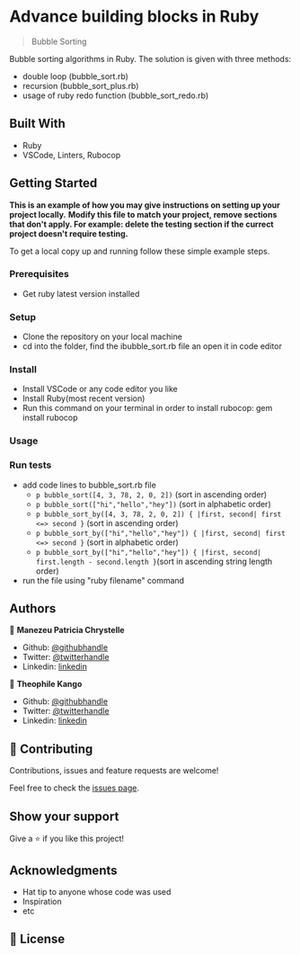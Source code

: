# Advance building blocks in Ruby

> Bubble Sorting

Bubble sorting algorithms in Ruby. The solution is given with three methods:
- double loop (bubble_sort.rb)
- recursion (bubble_sort_plus.rb)
- usage of ruby redo function (bubble_sort_redo.rb)

## Built With

- Ruby
- VSCode, Linters, Rubocop


## Getting Started

**This is an example of how you may give instructions on setting up your project locally.**
**Modify this file to match your project, remove sections that don't apply. For example: delete the testing section if the currect project doesn't require testing.**


To get a local copy up and running follow these simple example steps.

### Prerequisites

- Get ruby latest version installed

### Setup

- Clone the repository on your local machine
- cd into the folder, find the ibubble_sort.rb file an open it in code editor

### Install

- Install VSCode or any code editor you like
- Install Ruby(most recent version)
- Run this command on your terminal in order to install rubocop: gem install rubocop 

### Usage

### Run tests

- add code lines to bubble_sort.rb file
   * `p bubble_sort([4, 3, 78, 2, 0, 2])` (sort in ascending order)
   * `p bubble_sort(["hi","hello","hey"])` (sort in alphabetic order)
   * `p bubble_sort_by([4, 3, 78, 2, 0, 2]) { |first, second| first <=> second }` (sort in ascending order)
   * `p bubble_sort_by(["hi","hello","hey"]) { |first, second| first <=> second }` (sort in alphabetic order)
   * `p bubble_sort_by(["hi","hello","hey"]) { |first, second| first.length - second.length }`(sort in ascending string length order)
- run the file using "ruby filename" command


## Authors

👤 **Manezeu Patricia Chrystelle**

- Github: [@githubhandle](https://github.com/patriciachrysy)
- Twitter: [@twitterhandle](https://twitter.com/ManezeuP)
- Linkedin: [linkedin](https://www.linkedin.com/in/manezeu-patricia-chrystelle-095072118/)

👤 **Theophile Kango**

- Github: [@githubhandle](https://github.com/Theophile-Kango)
- Twitter: [@twitterhandle](https://twitter.com/Theophadh)
- Linkedin: [linkedin](https://www.linkedin.com/in/theophile-kango-b6b580194/)

## 🤝 Contributing

Contributions, issues and feature requests are welcome!

Feel free to check the [issues page]().

## Show your support

Give a ⭐️ if you like this project!

## Acknowledgments

- Hat tip to anyone whose code was used
- Inspiration
- etc

## 📝 License

